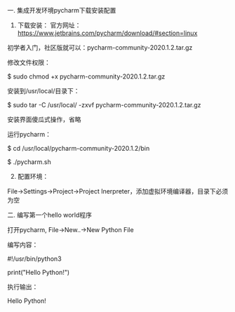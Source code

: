一. 集成开发环境pycharm下载安装配置

1. 下载安装：
官方网址：https://www.jetbrains.com/pycharm/download/#section=linux

初学者入门，社区版就可以：pycharm-community-2020.1.2.tar.gz


修改文件权限：

$ sudo chmod +x pycharm-community-2020.1.2.tar.gz


安装到/usr/local/目录下：

$ sudo tar -C /usr/local/ -zxvf pycharm-community-2020.1.2.tar.gz

安装界面傻瓜式操作，省略


运行pycharm：

$ cd /usr/local/pycharm-community-2020.1.2/bin

$ ./pycharm.sh


2. 配置环境：

File->Settings->Project->Project Inerpreter，添加虚拟环境编译器，目录下必须为空



二. 编写第一个hello world程序

打开pycharm, File->New..->New Python File


编写内容：

#!/usr/bin/python3

print("Hello Python!")

执行输出：

Hello Python!

